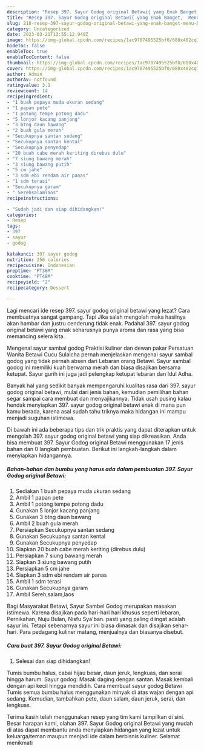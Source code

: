 ```yaml
---
description: "Resep 397. Sayur Godog original Betawi{ yang Enak Banget,  Menu Buat lebaran"
title: "Resep 397. Sayur Godog original Betawi{ yang Enak Banget,  Menu Buat lebaran"
slug: 218-resep-397-sayur-godog-original-betawi-yang-enak-banget-menu-buat-lebaran
category: Uncategorized
date: 2023-03-21T13:55:12.949Z
image: https://img-global.cpcdn.com/recipes/1ac9707495525bf0/680x482cq70/397-sayur-godog-original-betawi-foto-resep-utama.jpg
hideToc: false
enableToc: true
enableTocContent: false
thumbnail: https://img-global.cpcdn.com/recipes/1ac9707495525bf0/680x482cq70/397-sayur-godog-original-betawi-foto-resep-utama.jpg
cover: https://img-global.cpcdn.com/recipes/1ac9707495525bf0/680x482cq70/397-sayur-godog-original-betawi-foto-resep-utama.jpg
author: Admin
authorAv: notfound
ratingvalue: 3.1
reviewcount: 14
recipeingredient:
- "1 buah pepaya muda ukuran sedang"
- "1 papan pete"
- "1 potong tempe potong dadu"
- "5 lonjor kacang panjang"
- "3 btng daun bawang"
- "2 buah gula merah"
- "Secukupnya santan sedang"
- "Secukupnya santan kental"
- "Secukupnya penyedap"
- "20 buah cabe merah keriting direbus dulu"
- "7 siung bawang merah"
- "3 siung bawang putih"
- "5 cm jahe"
- "3 sdm ebi rendam air panas"
- "1 sdm terasi"
- "Secukupnya garam"
- " Serehsalamlaos"
recipeinstructions:

- "Sudah jadi dan siap dihidangkan!"
categories:
- Resep
tags:
- 397
- sayur
- godog

katakunci: 397 sayur godog 
nutrition: 256 calories
recipecuisine: Indonesian
preptime: "PT36M"
cooktime: "PT48M"
recipeyield: "2"
recipecategory: Dessert

---
```



Lagi mencari ide resep 397. sayur godog original betawi yang lezat? Cara membuatnya sangat gampang. Tapi Jika salah mengolah maka hasilnya akan hambar dan justru cenderung tidak enak. Padahal 397. sayur godog original betawi yang enak seharusnya punya aroma dan rasa yang bisa memancing selera kita.


Mengenal sayur sambal godog Praktisi kuliner dan dewan pakar Persatuan Wanita Betawi Cucu Sulaicha pernah menjelaskan mengenai sayur sambal godog yang tidak pernah absen dari Lebaran orang Betawi. Sayur sambal godog ini memiliki kuah berwarna merah dan biasa disajikan bersama ketupat. Sayur gurih ini juga jadi pelengkap ketupat lebaran dan Idul Adha.

Banyak hal yang sedikit banyak mempengaruhi kualitas rasa dari 397. sayur godog original betawi, mulai dari jenis bahan, kemudian pemilihan bahan segar sampai cara membuat dan menyajikannya. Tidak usah pusing kalau hendak menyiapkan 397. sayur godog original betawi enak di mana pun kamu berada, karena asal sudah tahu triknya maka hidangan ini mampu menjadi suguhan istimewa.


Di bawah ini ada beberapa tips dan trik praktis yang dapat diterapkan untuk mengolah 397. sayur godog original betawi yang siap dikreasikan. Anda bisa membuat 397. Sayur Godog original Betawi menggunakan 17 jenis bahan dan 0 langkah pembuatan. Berikut ini langkah-langkah dalam menyiapkan hidangannya.

<!--inarticleads1-->

##### Bahan-bahan dan bumbu yang harus ada dalam pembuatan 397. Sayur Godog original Betawi:

1. Sediakan 1 buah pepaya muda ukuran sedang
1. Ambil 1 papan pete
1. Ambil 1 potong tempe potong dadu
1. Gunakan 5 lonjor kacang panjang
1. Gunakan 3 btng daun bawang
1. Ambil 2 buah gula merah
1. Persiapkan Secukupnya santan sedang
1. Gunakan Secukupnya santan kental
1. Gunakan Secukupnya penyedap
1. Siapkan 20 buah cabe merah keriting (direbus dulu)
1. Persiapkan 7 siung bawang merah
1. Siapkan 3 siung bawang putih
1. Persiapkan 5 cm jahe
1. Siapkan 3 sdm ebi rendam air panas
1. Ambil 1 sdm terasi
1. Gunakan Secukupnya garam
1. Ambil  Sereh,salam,laos


Bagi Masyarakat Betawi, Sayur Sambel Godog merupakan masakan istimewa. Karena disajikan pada hari-hari hari khusus seperti lebaran, Pernikahan, Nuju Bulan, Nisfu Sya&#39;ban. pasti yang paling diingat adalah sayur ini. Tetapi sebenarnya sayur ini biasa dimasak dan disajikan sehar-hari. Para pedagang kuliner matang, menjualnya dan biasanya disebut. 

<!--inarticleads2-->

##### Cara buat 397. Sayur Godog original Betawi:


1. Selesai dan siap dihidangkan!

Tumis bumbu halus, cabai hijau besar, daun jeruk, lengkuas, dan serai hingga harum. Sayur godog: Masak daging dengan santan. Masak kembali dengan api kecil hingga mendidih. Cara membuat sayur godog Betawi Tumis semua bumbu halus menggunakan minyak di atas wajan dengan api sedang. Kemudian, tambahkan pete, daun salam, daun jeruk, serai, dan lengkuas. 

Terima kasih telah menggunakan resep yang tim kami tampilkan di sini. Besar harapan kami, olahan 397. Sayur Godog original Betawi yang mudah di atas dapat membantu anda menyiapkan hidangan yang lezat untuk keluarga/teman maupun menjadi ide dalam berbisnis kuliner. Selamat menikmati
